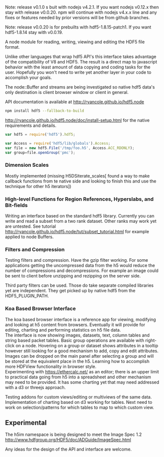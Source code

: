 Note: release v0.1.0 s buit with nodejs v4.2.1. If you want nodejs v0.12.x then stay with  release v0.0.20. npm will continue with
nodejs v4.x.x line and any fixes or features needed by prior versions will be from github branches.

Note: release v0.0.20 is for prebuilts with hdf5-1.8.15-patch1. If you want hdf5-1.8.14
stay with v0.0.19.

A node module for reading, writing, viewing and editing the HDF5 file format. 

Unlike other languages that wrap hdf5 API's this interface takes advantage of the compatibility of V8 and HDF5. The result 
is a direct map to javascript behavior with the least amount of data copying and coding tasks for the user. Hopefully you 
won't need to write yet another layer in your code to accomplish your goals.

The node::Buffer and streams are being investigated so native hdf5 data's only destination is client browser window or client in general.

API documentation is available at <a href="http://ryancole.github.io/hdf5.node">http://ryancole.github.io/hdf5.node</a>

```bash
npm install hdf5 --fallback-to-build
```
<a href="http://ryancole.github.io/hdf5.node/doc/install-setup.html">http://ryancole.github.io/hdf5.node/doc/install-setup.html</a> for the native requirements and details.

```javascript
var hdf5 = require('hdf5').hdf5;

var Access = require('hdf5/lib/globals').Access;
var file = new hdf5.File('/tmp/foo.h5', Access.ACC_RDONLY);
var group=file.openGroup('pmc');
```


### Dimension Scales

Mostly implemented (missing H5DSiterate_scales[ found a way to make callback functions from te native side and looking to finish this and use the technique for other h5 iterators])

### High-level Functions for Region References, Hyperslabs, and Bit-fields

Writing an interface based on the standard hdf5 library.  Currently you can write and read a subset from a two rank dataset. Other ranks may work yet are untested.
See tutorial <a href="http://ryancole.github.io/hdf5.node/tut/subset_tutorial.html">http://ryancole.github.io/hdf5.node/tut/subset_tutorial.html</a> for example applied to node Buffers.

### Filters and Compression

Testing filters and compression.  Have the gzip filter working. For some applications getting the uncompressed data from the h5 would reduce the number of 
compressions and decompressions.  For example an image could be sent to client before unzipping and rezipping on the server side.  

Third party filters can be used.  Those do take separate compiled libraries yet are independent. They get picked up by native 
hdf5 from the HDF5_PLUGIN_PATH.

### Koa Based Browser Interface
The koa based browser interface is a reference app for viewing, modifying and looking at h5 content from browsers. Eventually it will provide for editing, charting and performing statistics on h5 file data.  
The interface is now showing images, datasets, text, column tables and string based packet tables. Basic group operations are available with right-click on a node.  Hovering on a group or dataset shows attributes in a tooltip however still looking for 
a good mechanism to add, copy and edit attributes.  Images can be dropped on the main panel after selecting a group and will be stored at the equivalent place in the h5.  Learning how to accomplish more HDFView functionality in browser style.  
Experimenting with https://ethercalc.net/ as an editor; there is an upper limit to practical data going from h5 into a spreadsheet and other mechanism may need to be provided.  It has some charting yet that may need addressed with a d3 or threejs approach.

Testing addons for custom views/editing or multiviews of the same data.  Implementation of charting based on d3 working for tables. Next need to work on selection/patterns for which tables to map to which custom view.


## Experimental

The h5im namespace is being designed to meet the Image Spec 1.2 <a href="http://www.hdfgroup.org/HDF5/doc/ADGuide/ImageSpec.html">http://www.hdfgroup.org/HDF5/doc/ADGuide/ImageSpec.html</a>

Any ideas for the design of the API and interface are welcome.
